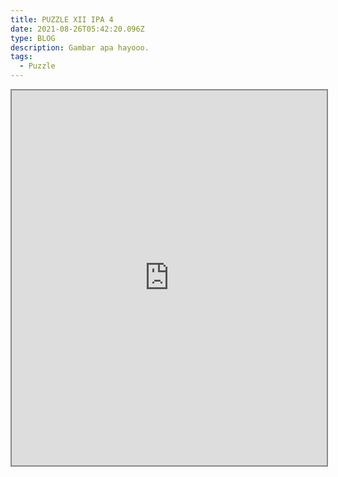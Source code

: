 ```yaml
---
title: PUZZLE XII IPA 4
date: 2021-08-26T05:42:20.096Z
type: BLOG
description: Gambar apa hayooo.
tags:
  - Puzzle
---
```

<iframe style="width: 100%; height: 600px; max-height: 90vh; border-style: solid; border-width: 2px; border-color: #888" allowFullScreen="true" src="https://www.jigsawexplorer.com/online-jigsaw-puzzle-player.html?frm=1&url=aHR0cHM6Ly9pLmliYi5jby94ZzMzeEdaL0lNRy0yMDIwMDYyNi1XQTAwMDcuanBnXyhub19wcmV2aWV3XzQpXw~~&color=lavender" title="Jigsaw Puzzle">Jigsaw Puzzle</iframe>